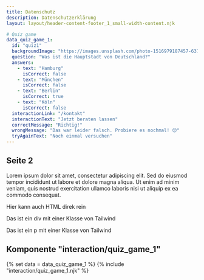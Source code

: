 ```yaml
---
title: Datenschutz
description: Datenschutzerklärung
layout: layout/header-content-footer_1_small-width-content.njk

# Quiz game
data_quiz_game_1:
  id: "quiz1"
  backgroundImage: "https://images.unsplash.com/photo-1516979187457-637abb4f9353?ixlib=rb-1.2.1&auto=format&fit=crop&w=1950&q=80"
  question: "Was ist die Hauptstadt von Deutschland?"
  answers:
    - text: "Hamburg"
      isCorrect: false
    - text: "München"
      isCorrect: false
    - text: "Berlin"
      isCorrect: true
    - text: "Köln"
      isCorrect: false
  interactionLink: "/kontakt"
  interactionText: "Jetzt beraten lassen"
  correctMessage: "Richtig!"
  wrongMessage: "Das war leider falsch. Probiere es nochmal! 😔"
  tryAgainText: "Noch einmal versuchen"
---
```


## Seite 2

Lorem ipsum dolor sit amet, consectetur adipiscing elit. Sed do eiusmod tempor incididunt ut labore et dolore magna aliqua. Ut enim ad minim veniam, quis nostrud exercitation ullamco laboris nisi ut aliquip ex ea commodo consequat.

Hier kann auch HTML direk rein

<div class="bg-red-500">
  <p>Das ist ein div mit einer Klasse von Tailwind</p>
</div>

<p class="text-blue-500">Das ist ein p mit einer Klasse von Tailwind</p>

## Komponente "interaction/quiz_game_1"

{% set data = data_quiz_game_1 %}
{% include "interaction/quiz_game_1.njk" %}